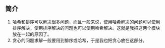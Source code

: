 
## 简介
1. 哈希和排序可以解决很多问题，而且一般来说，使用哈希解决的问题可以使用排序解决，使用排序解决的问题也可以使用哈希解决。这就是我把这两个模块放在一起的原因了。
2. 贪心的问题求解一般要用到排序或哈希，于是我也把贪心放在这部分。